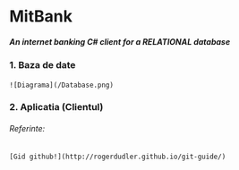 # MitBank
##### An internet banking  C# client for a RELATIONAL database
### 1. Baza de date
    ![Diagrama](/Database.png)
### 2. Aplicatia (Clientul)

###### Referinte:
    [Gid github!](http://rogerdudler.github.io/git-guide/)